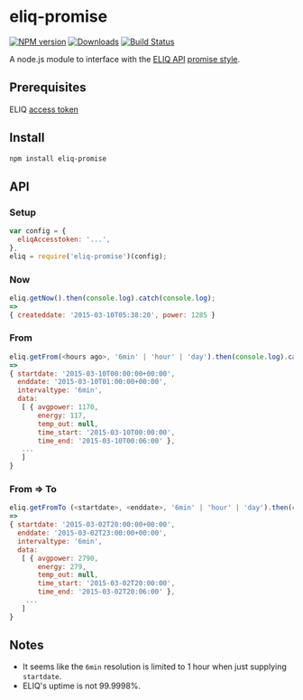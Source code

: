 # eliq-promise
[![NPM version][npm-image]][npm-url] [![Downloads][downloads-image]][npm-url] [![Build Status][travis-image]][travis-url]

A node.js module to interface with the [ELIQ API](https://eliq.io) [promise style](https://promisesaplus.com).

## Prerequisites
ELIQ [access token](https://my.eliq.io/user/settings/api)

## Install
```Bash
npm install eliq-promise
```

## API

### Setup
```Javascript
var config = {
  eliqAccesstoken: '...',
},
eliq = require('eliq-promise')(config);
```
### Now
```Javascript
eliq.getNow().then(console.log).catch(console.log);
=>
{ createddate: '2015-03-10T05:38:20', power: 1285 }
```

### From
```Javascript
eliq.getFrom(<hours ago>, '6min' | 'hour' | 'day').then(console.log).catch(console.log);
=>
{ startdate: '2015-03-10T00:00:00+00:00',
  enddate: '2015-03-10T01:00:00+00:00',
  intervaltype: '6min',
  data:
   [ { avgpower: 1170,
       energy: 117,
       temp_out: null,
       time_start: '2015-03-10T00:00:00',
       time_end: '2015-03-10T00:06:00' },
   ...
   ]
}
```

### From => To
```Javascript
eliq.getFromTo (<startdate>, <enddate>, '6min' | 'hour' | 'day').then(console.log).catch(console.log);
=>
{ startdate: '2015-03-02T20:00:00+00:00',
  enddate: '2015-03-02T23:00:00+00:00',
  intervaltype: '6min',
  data:
   [ { avgpower: 2790,
       energy: 279,
       temp_out: null,
       time_start: '2015-03-02T20:00:00',
       time_end: '2015-03-02T20:06:00' },
    ...
   ]
}
```

## Notes

* It seems like the ``6min`` resolution is limited to 1 hour when just supplying ``startdate``.
* ELIQ's uptime is not 99.9998%.

[npm-url]: https://npmjs.org/package/eliq-promise
[downloads-image]: http://img.shields.io/npm/dm/eliq-promise.svg
[npm-image]: http://img.shields.io/npm/v/eliq-promise.svg
[travis-url]: https://travis-ci.org/ashpool/eliq-promise
[travis-image]: http://img.shields.io/travis/ashpool/eliq-promise.svg
